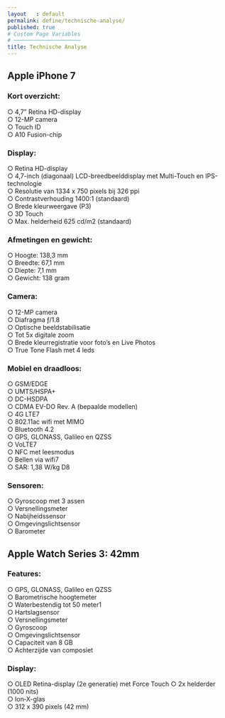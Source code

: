 ```yaml
---
layout   : default
permalink: define/technische-analyse/
published: true
# Custom Page Variables
# ─────────────────────
title: Technische Analyse
---
```


## Apple iPhone 7 


### Kort overzicht:
○ 4,7” Retina HD-display  
○ 12-MP camera  
○ Touch ID  
○ A10 Fusion-chip  

### Display:
○ Retina HD-display  
○ 4,7-inch (diagonaal) LCD-breedbeeld­display met Multi-Touch en IPS-technologie  
○ Resolutie van 1334 x 750 pixels bij 326 ppi  
○ Contrast­verhouding 1400:1 (standaard)  
○ Brede kleurweer­gave (P3)  
○ 3D Touch  
○ Max. helderheid 625 cd/m2 (standaard)  

### Afmetingen en gewicht:
○ Hoogte: 138,3 mm  
○ Breedte: 67,1 mm  
○ Diepte: 7,1 mm  
○ Gewicht: 138 gram 

### Camera:
○ 12-MP camera  
○ Diafragma ƒ/1.8  
○ Optische beeld­stabilisatie  
○ Tot 5x digitale zoom  
○ Brede kleur­registratie voor foto’s en Live Photos  
○ True Tone Flash met 4 leds  

### Mobiel en draadloos:
○ GSM/EDGE  
○ UMTS/HSPA+  
○ DC-HSDPA  
○ CDMA EV-DO Rev. A (bepaalde modellen)  
○ 4G LTE7  
○ 802.11ac wifi met MIMO  
○ Bluetooth 4.2  
○ GPS, GLONASS, Galileo en QZSS  
○ VoLTE7  
○ NFC met leesmodus  
○ Bellen via wifi7  
○ SAR: 1,38 W/kg D8  

### Sensoren:
○ Gyroscoop met 3 assen  
○ Versnellings­meter  
○ Nabijheidssensor  
○ Omgevings­licht­sensor  
○ Barometer  


## Apple Watch Series 3: 42mm

### Features:
○ GPS, GLONASS, Galileo en QZSS  
○ Barometrische hoogtemeter  
○ Waterbestendig tot 50 meter1  
○ Hartslagsensor  
○ Versnellings­meter  
○ Gyroscoop  
○ Omgevings­licht­sensor  
○ Capaciteit van 8 GB  
○ Achterzijde van composiet  

### Display:
○ OLED Retina-display (2e generatie) met Force Touch
○ 2x helderder (1000 nits)  
○ Ion‑X-glas  
○ 312 x 390 pixels (42 mm)  